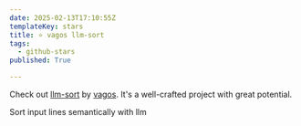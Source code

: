 ```yaml
---
date: 2025-02-13T17:10:55Z
templateKey: stars
title: ⭐ vagos llm-sort
tags:
  - github-stars
published: True

---
```


Check out [llm-sort](https://github.com/vagos/llm-sort) by [vagos](https://github.com/vagos). It's a well-crafted project with great potential.

Sort input lines semantically with llm
